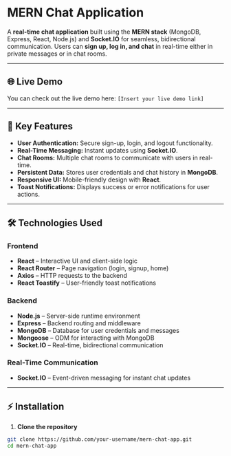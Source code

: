 # MERN Chat Application

A **real-time chat application** built using the **MERN stack** (MongoDB, Express, React, Node.js) and **Socket.IO** for seamless, bidirectional communication. Users can **sign up, log in, and chat** in real-time either in private messages or in chat rooms.

---

## 🌐 Live Demo

You can check out the live demo here: `[Insert your live demo link]`

---

## 🔑 Key Features

- **User Authentication:** Secure sign-up, login, and logout functionality.  
- **Real-Time Messaging:** Instant updates using **Socket.IO**.  
- **Chat Rooms:** Multiple chat rooms to communicate with users in real-time.  
- **Persistent Data:** Stores user credentials and chat history in **MongoDB**.  
- **Responsive UI:** Mobile-friendly design with **React**.  
- **Toast Notifications:** Displays success or error notifications for user actions.  

---

## 🛠️ Technologies Used

### Frontend
- **React** – Interactive UI and client-side logic  
- **React Router** – Page navigation (login, signup, home)  
- **Axios** – HTTP requests to the backend  
- **React Toastify** – User-friendly toast notifications  

### Backend
- **Node.js** – Server-side runtime environment  
- **Express** – Backend routing and middleware  
- **MongoDB** – Database for user credentials and messages  
- **Mongoose** – ODM for interacting with MongoDB  
- **Socket.IO** – Real-time, bidirectional communication  

### Real-Time Communication
- **Socket.IO** – Event-driven messaging for instant chat updates  

---

## ⚡ Installation

1. **Clone the repository**
```bash
git clone https://github.com/your-username/mern-chat-app.git
cd mern-chat-app
